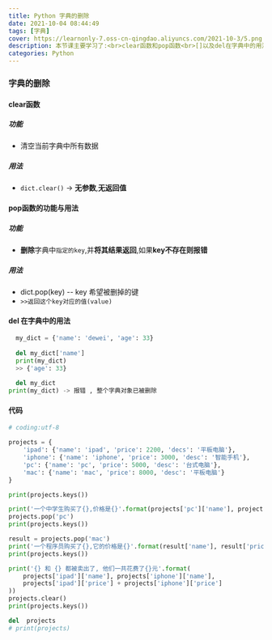 ```yaml
---
title: Python 字典的删除
date: 2021-10-04 08:44:49
tags: [字典]
cover: https://learnonly-7.oss-cn-qingdao.aliyuncs.com/2021-10-3/5.png
description: 本节课主要学习了:<br>clear函数和pop函数<br>[]以及del在字典中的用法
categories: Python
---
```


### 字典的删除

#### clear函数

##### 功能

- 清空当前字典中所有数据

##### 用法

- `dict.clear()`  -> **无参数**,**无返回值**

#### pop函数的功能与用法

##### 功能

- **删除**字典中`指定的key`,并**将其结果返回**,如果**key不存在则报错**

##### 用法

- dict.pop(key)  --  key 希望被删掉的键
- `>>返回这个key对应的值(value)`

#### del 在字典中的用法

```python
  my_dict = {'name': 'dewei', 'age': 33}
  
  del my_dict['name']
  print(my_dict)
  >> {'age': 33}
  
  del my_dict
print(my_dict) -> 报错 , 整个字典对象已被删除
```

#### 代码

```python
# coding:utf-8

projects = {
    'ipad': {'name': 'ipad', 'price': 2200, 'decs': '平板电脑'},
    'iphone': {'name': 'iphone', 'price': 3000, 'desc': '智能手机'},
    'pc': {'name': 'pc', 'price': 5000, 'desc': '台式电脑'},
    'mac': {'name': 'mac', 'price': 8000, 'desc': '平板电脑'}
}

print(projects.keys())

print('一个中学生购买了{},价格是{}'.format(projects['pc']['name'], projects['pc']['price']))
projects.pop('pc')
print(projects.keys())

result = projects.pop('mac')
print('一个程序员购买了{},它的价格是{}'.format(result['name'], result['price']))
print(projects.keys())

print('{} 和 {} 都被卖出了, 他们一共花费了{}元'.format(
    projects['ipad']['name'], projects['iphone']['name'],
    projects['ipad']['price'] + projects['iphone']['price']
))
projects.clear()
print(projects.keys())

del  projects
# print(projects)

```

